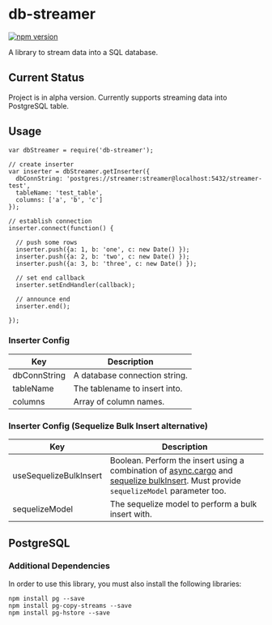 # db-streamer

[![npm version](https://badge.fury.io/js/db-streamer.svg)](http://badge.fury.io/js/db-streamer)

A library to stream data into a SQL database.

## Current Status

Project is in alpha version.  Currently supports streaming data into PostgreSQL table.

## Usage

    var dbStreamer = require('db-streamer');
    
    // create inserter
    var inserter = dbStreamer.getInserter({
      dbConnString: 'postgres://streamer:streamer@localhost:5432/streamer-test',
      tableName: 'test_table',
      columns: ['a', 'b', 'c']
    });

    // establish connection
    inserter.connect(function() {

      // push some rows
      inserter.push({a: 1, b: 'one', c: new Date() });
      inserter.push({a: 2, b: 'two', c: new Date() });
      inserter.push({a: 3, b: 'three', c: new Date() });

      // set end callback
      inserter.setEndHandler(callback);

      // announce end
      inserter.end();

    });
    
### Inserter Config

| Key | Description |
| --- | --- |
| dbConnString | A database connection string. |
| tableName | The tablename to insert into. |
| columns | Array of column names. |

### Inserter Config (Sequelize Bulk Insert alternative)

| Key | Description |
| --- | --- |
| useSequelizeBulkInsert | Boolean.  Perform the insert using a combination of [async.cargo](https://github.com/caolan/async#cargo) and [sequelize bulkInsert](http://docs.sequelizejs.com/en/latest/api/model/#bulkcreaterecords-options-promisearrayinstance).  Must provide `sequelizeModel` parameter too. |
| sequelizeModel | The sequelize model to perform a bulk insert with. |

## PostgreSQL

### Additional Dependencies

In order to use this library, you must also install the following libraries:

    npm install pg --save
    npm install pg-copy-streams --save
    npm install pg-hstore --save
